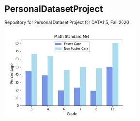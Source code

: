 # PersonalDatasetProject
Repository for Personal Dataset Project for DATA115, Fall 2020


![Math standards met by grade](https://raw.githubusercontent.com/Choliman/PersonalDatasetProject/master/Math_Standards_Met.jpg)
